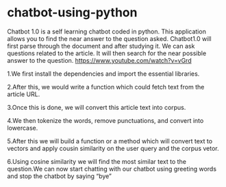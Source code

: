 # chatbot-using-python

Chatbot 1.0 is a self learning chatbot coded in python. This application allows you to find the near answer to the question asked. Chatbot1.0 will first parse through the document and after studying it. We can ask questions related to the article. It will then search for the near possible answer to the question. 
https://www.youtube.com/watch?v=vGrd

1.We first install the dependencies and import the essential libraries.

2.After this, we would write a function which could fetch text from the article URL. 

3.Once this is done, we will convert this article text into corpus.

4.We then tokenize the words, remove punctuations, and convert into lowercase.

5.After this we will build a function or a method which will convert text to vectors and apply cousin similarity on the user query and the corpus vetor.

6.Using cosine similarity we will find the most similar text to the question.We can now start chatting with our chatbot using greeting words and stop the chatbot by saying “bye”



